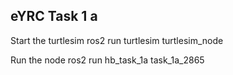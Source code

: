 ## eYRC Task 1 a

Start the turtlesim 
    ros2 run turtlesim turtlesim_node

Run the node
    ros2 run hb_task_1a task_1a_2865

